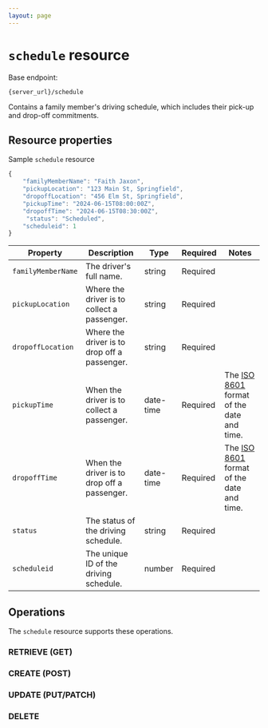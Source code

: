 ```yaml
---
layout: page
---
```


# `schedule` resource

Base endpoint:

```shell
{server_url}/schedule
```

Contains a family member's driving schedule, which includes their pick-up and drop-off commitments.

## Resource properties

Sample `schedule` resource

```js
{
    "familyMemberName": "Faith Jaxon",
    "pickupLocation": "123 Main St, Springfield",
    "dropoffLocation": "456 Elm St, Springfield",
    "pickupTime": "2024-06-15T08:00:00Z",
    "dropoffTime": "2024-06-15T08:30:00Z",
     "status": "Scheduled",
    "scheduleid": 1
}
```

| Property | Description | Type | Required | Notes |
| -------------- | ------ | ------------ |------------ |------------ |
| `familyMemberName` | The driver's full name. | string | Required |  |
| `pickupLocation` | Where the driver is to collect a passenger. | string | Required |  |
| `dropoffLocation` | Where the driver is to drop off a passenger. | string | Required |  |
| `pickupTime` | When the driver is to collect a passenger. | date-time | Required | The [ISO 8601](https://en.wikipedia.org/wiki/ISO_8601) format of the date and time. |
| `dropoffTime` | When the driver is to drop off a passenger. | date-time | Required | The [ISO 8601](https://en.wikipedia.org/wiki/ISO_8601) format of the date and time. |
| `status` | The status of the driving schedule. | string | Required |  |
| `scheduleid` | The unique ID of the driving schedule. | number | Required |  |

## Operations

The `schedule` resource supports these operations.

### RETRIEVE (GET)

### CREATE (POST)

### UPDATE (PUT/PATCH)

### DELETE
